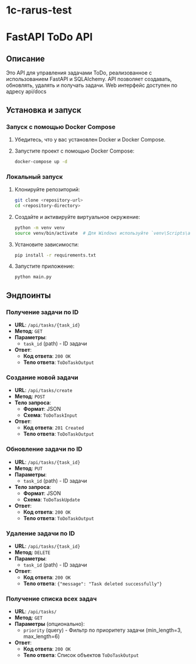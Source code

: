 # 1c-rarus-test


# FastAPI ToDo API

## Описание

Это API для управления задачами ToDo, реализованное с использованием FastAPI и SQLAlchemy. API позволяет создавать, обновлять, удалять и получать задачи.
Web интерфейс доступен по адресу api/docs

## Установка и запуск

### Запуск с помощью Docker Compose

1. Убедитесь, что у вас установлен Docker и Docker Compose.
2. Запустите проект с помощью Docker Compose:

    ```bash
    docker-compose up -d
    ```

### Локальный запуск

1. Клонируйте репозиторий:

    ```bash
    git clone <repository-url>
    cd <repository-directory>
    ```

2. Создайте и активируйте виртуальное окружение:

    ```bash
    python -m venv venv
    source venv/bin/activate  # Для Windows используйте `venv\Scripts\activate`
    ```

3. Установите зависимости:

    ```bash
    pip install -r requirements.txt
    ```

4. Запустите приложение:
    ```bash
    python main.py
    ```

## Эндпоинты

### Получение задачи по ID

- **URL**: `/api/tasks/{task_id}`
- **Метод**: `GET`
- **Параметры**:
  - `task_id` (path) - ID задачи
- **Ответ**:
  - **Код ответа**: `200 OK`
  - **Тело ответа**: `ToDoTaskOutput`

### Создание новой задачи

- **URL**: `/api/tasks/create`
- **Метод**: `POST`
- **Тело запроса**:
  - **Формат**: JSON
  - **Схема**: `ToDoTaskInput`
- **Ответ**:
  - **Код ответа**: `201 Created`
  - **Тело ответа**: `ToDoTaskOutput`

### Обновление задачи по ID

- **URL**: `/api/tasks/{task_id}`
- **Метод**: `PUT`
- **Параметры**:
  - `task_id` (path) - ID задачи
- **Тело запроса**:
  - **Формат**: JSON
  - **Схема**: `ToDoTaskUpdate`
- **Ответ**:
  - **Код ответа**: `200 OK`
  - **Тело ответа**: `ToDoTaskOutput`

### Удаление задачи по ID

- **URL**: `/api/tasks/{task_id}`
- **Метод**: `DELETE`
- **Параметры**:
  - `task_id` (path) - ID задачи
- **Ответ**:
  - **Код ответа**: `200 OK`
  - **Тело ответа**: `{"message": "Task deleted successfully"}`

### Получение списка всех задач

- **URL**: `/api/tasks/`
- **Метод**: `GET`
- **Параметры** (опционально):
  - `priority` (query) - Фильтр по приоритету задачи (min_length=3, max_length=6)
- **Ответ**:
  - **Код ответа**: `200 OK`
  - **Тело ответа**: Список объектов `ToDoTaskOutput`

